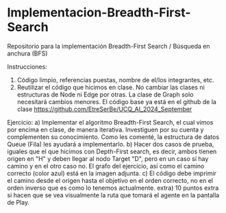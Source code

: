 # Implementacion-Breadth-First-Search
Repositorio para la implementación Breadth-First Search / Búsqueda en anchura (BFS)

Instrucciones:
1) Código limpio, referencias puestas, nombre de el/los integrantes, etc.
2) Reutilizar el código que hicimos en clase. No cambiar las clases ni estructuras de Node ni Edge por otras. La clase de Graph solo necesitará cambios menores. El código base ya está en el github de la clase https://github.com/EtreSerBe/UCQ_AI_2024_September

Ejercicio:
a) Implementar el algoritmo Breadth-First Search, el cual vimos por encima en clase, de manera iterativa. Investiguen por su cuenta y complementen su conocimiento. Como les comenté, la estructura de datos Queue (Fila) les ayudará a implementarlo. 
b) Hacer dos casos de prueba, iguales que el que hicimos con Depth-First search, es decir, ambos tienen origen en "H" y deben llegar al nodo Target "D", pero en un caso sí hay camino y en el otro caso no. El grafo del ejercicio, así como el camino correcto (color azul) está en la imagen adjunta.
c) El código debe imprimir el camino desde el origen hasta el objetivo en el orden correcto, no en el orden inverso que es como lo tenemos actualmente.
extra) 10 puntos extra si hacen que se vea visualmente la ruta que tomará el agente en la pantalla de Play.
